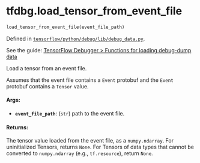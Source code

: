 <div itemscope itemtype="http://developers.google.com/ReferenceObject">
<meta itemprop="name" content="tfdbg.load_tensor_from_event_file" />
</div>

# tfdbg.load_tensor_from_event_file

``` python
load_tensor_from_event_file(event_file_path)
```



Defined in [`tensorflow/python/debug/lib/debug_data.py`](https://www.tensorflow.org/code/tensorflow/python/debug/lib/debug_data.py).

See the guide: [TensorFlow Debugger > Functions for loading debug-dump data](../../../api_guides/python/tfdbg.md#Functions_for_loading_debug_dump_data)

Load a tensor from an event file.

Assumes that the event file contains a `Event` protobuf and the `Event`
protobuf contains a `Tensor` value.

#### Args:

* <b>`event_file_path`</b>: (`str`) path to the event file.


#### Returns:

The tensor value loaded from the event file, as a `numpy.ndarray`. For
uninitialized Tensors, returns `None`. For Tensors of data types that
cannot be converted to `numpy.ndarray` (e.g., `tf.resource`), return
`None`.